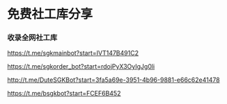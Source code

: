 # 免费社工库分享
### 收录全网社工库

https://t.me/sgkmainbot?start=IVT147B491C2

https://t.me/sgkorder_bot?start=rdojPyX3OyIgJg0li

http://t.me/DuteSGKBot?start=3fa5a69e-3951-4b96-9881-e66c62e41478

https://t.me/bsgkbot?start=FCEF6B452
